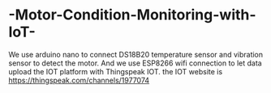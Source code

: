 # -Motor-Condition-Monitoring-with-IoT-
We use arduino nano to connect DS18B20 temperature sensor and  vibration sensor to detect the motor.
And we use ESP8266 wifi connection to let data upload the IOT platform with Thingspeak IOT.
the IOT website is https://thingspeak.com/channels/1977074
